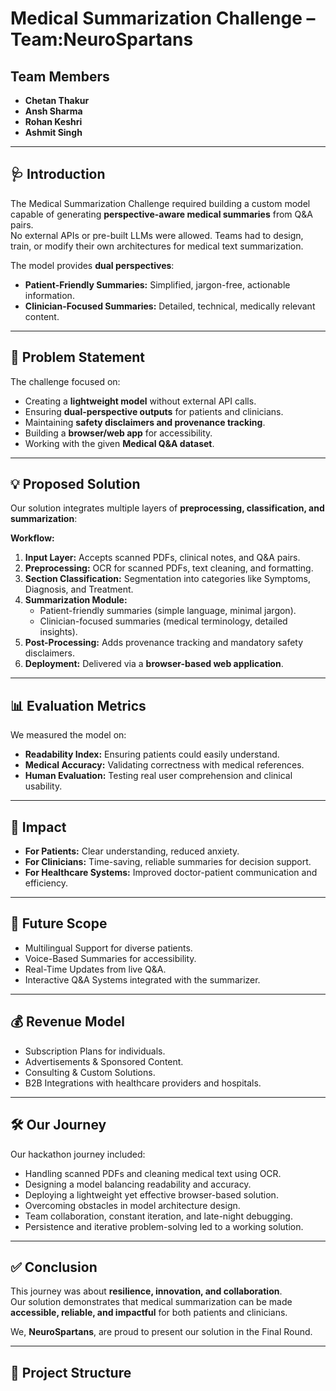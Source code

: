 # Medical Summarization Challenge – Team:NeuroSpartans



## Team Members
- **Chetan Thakur**  
- **Ansh Sharma**  
- **Rohan Keshri**  
- **Ashmit Singh**  

---

## 🩺 Introduction
The Medical Summarization Challenge required building a custom model capable of generating **perspective-aware medical summaries** from Q&A pairs.  
No external APIs or pre-built LLMs were allowed. Teams had to design, train, or modify their own architectures for medical text summarization.

The model provides **dual perspectives**:  
- **Patient-Friendly Summaries:** Simplified, jargon-free, actionable information.  
- **Clinician-Focused Summaries:** Detailed, technical, medically relevant content.  

---

## 📝 Problem Statement
The challenge focused on:  
- Creating a **lightweight model** without external API calls.  
- Ensuring **dual-perspective outputs** for patients and clinicians.  
- Maintaining **safety disclaimers and provenance tracking**.  
- Building a **browser/web app** for accessibility.  
- Working with the given **Medical Q&A dataset**.

---

## 💡 Proposed Solution
Our solution integrates multiple layers of **preprocessing, classification, and summarization**:

**Workflow:**
1. **Input Layer:** Accepts scanned PDFs, clinical notes, and Q&A pairs.  
2. **Preprocessing:** OCR for scanned PDFs, text cleaning, and formatting.  
3. **Section Classification:** Segmentation into categories like Symptoms, Diagnosis, and Treatment.  
4. **Summarization Module:**  
   - Patient-friendly summaries (simple language, minimal jargon).  
   - Clinician-focused summaries (medical terminology, detailed insights).  
5. **Post-Processing:** Adds provenance tracking and mandatory safety disclaimers.  
6. **Deployment:** Delivered via a **browser-based web application**.

---

## 📊 Evaluation Metrics
We measured the model on:  
- **Readability Index:** Ensuring patients could easily understand.  
- **Medical Accuracy:** Validating correctness with medical references.  
- **Human Evaluation:** Testing real user comprehension and clinical usability.

---

## 🌟 Impact
- **For Patients:** Clear understanding, reduced anxiety.  
- **For Clinicians:** Time-saving, reliable summaries for decision support.  
- **For Healthcare Systems:** Improved doctor-patient communication and efficiency.

---

## 🚀 Future Scope
- Multilingual Support for diverse patients.  
- Voice-Based Summaries for accessibility.  
- Real-Time Updates from live Q&A.  
- Interactive Q&A Systems integrated with the summarizer.

---

## 💰 Revenue Model
- Subscription Plans for individuals.  
- Advertisements & Sponsored Content.  
- Consulting & Custom Solutions.  
- B2B Integrations with healthcare providers and hospitals.

---

## 🛠 Our Journey
Our hackathon journey included:  
- Handling scanned PDFs and cleaning medical text using OCR.  
- Designing a model balancing readability and accuracy.  
- Deploying a lightweight yet effective browser-based solution.  
- Overcoming obstacles in model architecture design.  
- Team collaboration, constant iteration, and late-night debugging.  
- Persistence and iterative problem-solving led to a working solution.

---

## ✅ Conclusion
This journey was about **resilience, innovation, and collaboration**.  
Our solution demonstrates that medical summarization can be made **accessible, reliable, and impactful** for both patients and clinicians.  

We, **NeuroSpartans**, are proud to present our solution in the Final Round.

---

## 📂 Project Structure
